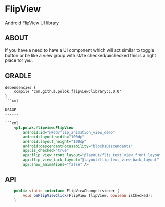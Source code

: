 FlipView
========
Android FlipView UI library

ABOUT
------

If you have a need to have a UI component which will act similar to toggle button or be like a view group with state checked/unchecked this is a right place for you.


GRADLE
------

```xml
dependencies {
    compile 'com.github.polok.flipview:library:1.0.0'
}
```xml

USAGE
------

```xml
    <pl.polak.flipview.FlipView
        android:id="@+id/flip_animation_view_demo"
        android:layout_width="100dp"
        android:layout_height="100dp"
        android:descendantFocusability="blocksDescendants"
        app:is_checked="true"
        app:flip_view_front_layout="@layout/flip_text_view_front_layout"
        app:flip_view_back_layout="@layout/flip_text_view_back_layout"
        app:show_animations="false" />
```

API
------

```java
    public static interface FlipViewChangeListener {
        void onFlipViewClick(FlipView flipView, boolean isChecked);
    }
```


